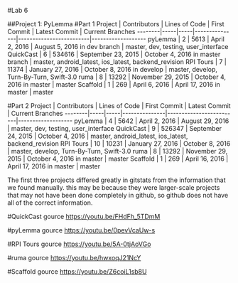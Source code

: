 #Lab 6

##Project 1: PyLemma
#Part 1
Project | Contributors | Lines of Code | First Commit | Latest Commit | Current Branches
--------|-----|-----|---------------|-------------------------|-------------------
pyLemma | 2 | 5613 | April 2, 2016 | August 5, 2016 in dev branch | master, dev, testing, user_interface
QuickCast | 6 | 534616 | September 23, 2015 | October 4, 2016 in master branch | master, android_latest, ios_latest, backend_revision
RPI Tours | 7 | 11374 | January 27, 2016 | October 8, 2016 in develop | master, develop, Turn-By-Turn, Swift-3.0
ruma | 8 | 13292 | November 29, 2015 | October 4, 2016 in master | master
Scaffold | 1 | 269 | April 6, 2016 | April 17, 2016 in master | master

#Part 2
Project | Contributors | Lines of Code | First Commit | Latest Commit | Current Branches
--------|-----|-----|---------------|-------------------------|-------------------
pyLemma | 4 | 5642 | April 2, 2016 | August 29, 2016 | master, dev, testing, user_interface
QuickCast | 9 | 526347 | September 24, 2015 | October 4, 2016 | master, android_latest, ios_latest, backend_revision
RPI Tours | 10 | 10231 | January 27, 2016 | October 8, 2016 | master, develop, Turn-By-Turn, Swift-3.0
ruma | 8 | 13292 | November 29, 2015 | October 4, 2016 in master | master
Scaffold | 1 | 269 | April 16, 2016 | April 17, 2016 in master | master

The first three projects differed greatly in gitstats from the information that we found manually.  this may be because they were larger-scale projects that may not have been done completely in github, so github does not have all of the correct information.

#QuickCast gource
https://youtu.be/FHdFh_5TDmM

#pyLemma gource
https://youtu.be/0pevVcaUw-s

#RPI Tours gource
https://youtu.be/5A-0tjAoVGo

#ruma gource
https://youtu.be/hwxoqJ21NcY

#Scaffold gource
https://youtu.be/Z6coiL1sb8U

